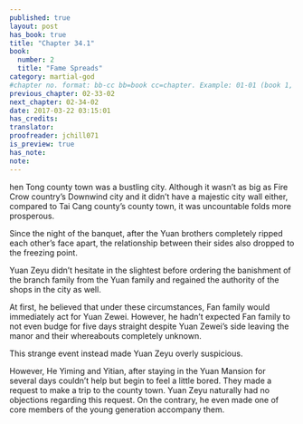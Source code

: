 ```yaml
---
published: true
layout: post
has_book: true
title: "Chapter 34.1"
book:
  number: 2
  title: "Fame Spreads"
category: martial-god
#chapter no. format: bb-cc bb=book cc=chapter. Example: 01-01 (book 1, chapter 1)
previous_chapter: 02-33-02
next_chapter: 02-34-02
date: 2017-03-22 03:15:01 
has_credits:
translator:
proofreader: jchill071
is_preview: true
has_note: 
note: 
---
```

hen Tong county town was a bustling city. Although it wasn’t as big as Fire Crow country’s Downwind city and it didn’t have a majestic city wall either, compared to Tai Cang county’s county town, it was uncountable folds more prosperous.

Since the night of the banquet, after the Yuan brothers completely ripped each other’s face apart, the relationship between their sides also dropped to the freezing point.

Yuan Zeyu didn’t hesitate in the slightest before ordering the banishment of the branch family from the Yuan family and regained the authority of the shops in the city as well.

At first, he believed that under these circumstances, Fan family would immediately act for Yuan Zewei. However, he hadn’t expected Fan family to not even budge for five days straight despite Yuan Zewei’s side leaving the manor and their whereabouts completely unknown.

This strange event instead made Yuan Zeyu overly suspicious.

However, He Yiming and Yitian, after staying in the Yuan Mansion for several days couldn’t help but begin to feel a little bored. They made a request to make a trip to the county town. Yuan Zeyu naturally had no objections regarding this request. On the contrary, he even made one of core members of the young generation accompany them.
